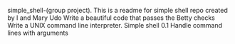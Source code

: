 simple_shell-(group project).
This is a readme for simple shell repo created by I and Mary Udo
Write a beautiful code that passes the Betty checks
Write a UNIX command line interpreter.
Simple shell 0.1
Handle command lines with arguments
